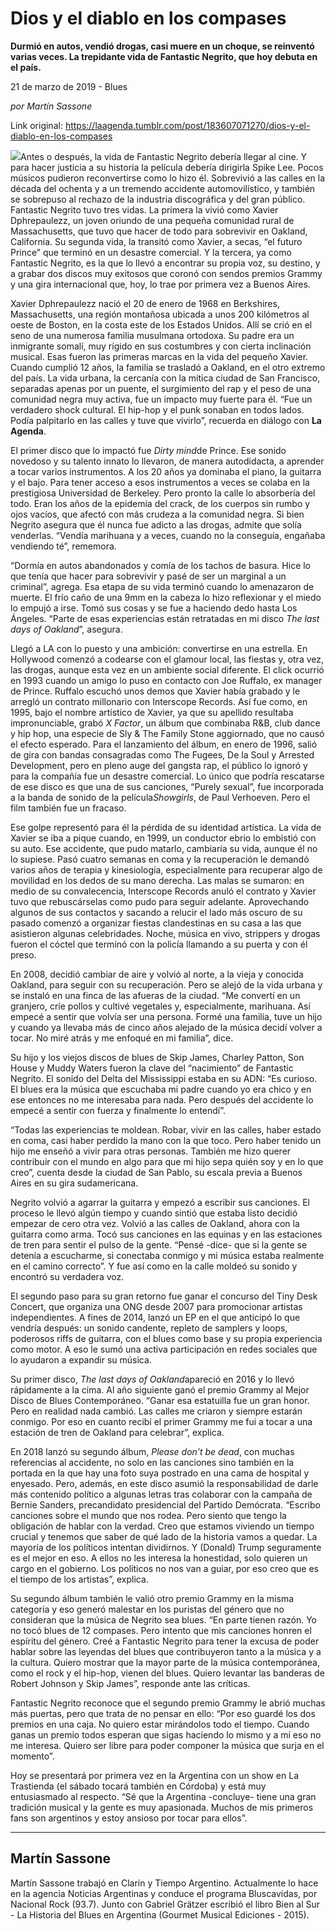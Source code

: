 # Dios y el diablo en los compases

**Durmió en autos, vendió drogas, casi muere en un choque, se reinventó varias veces. La trepidante vida de Fantastic Negrito, que hoy debuta en el país.**

21 de marzo de 2019 - Blues

_por Martín Sassone_

Link original: https://laagenda.tumblr.com/post/183607071270/dios-y-el-diablo-en-los-compases

![](https://64.media.tumblr.com/39c9d7dd854d2b989d842568f7431ebf/791aaa51fa419efa-bd/s500x750/dee153c48d90bef67c309c3c84c78ca76956d51e.png)Antes o después, la vida de Fantastic Negrito debería llegar al cine. Y para hacer justicia a su historia la película debería dirigirla Spike Lee. Pocos músicos pudieron reconvertirse como lo hizo él. Sobrevivió a las calles en la década del ochenta y a un tremendo accidente automovilístico, y también se sobrepuso al rechazo de la industria discográfica y del gran público. Fantastic Negrito tuvo tres vidas. La primera la vivió como Xavier Dphrepaulezz, un joven oriundo de una pequeña comunidad rural de Massachusetts, que tuvo que hacer de todo para sobrevivir en Oakland, California. Su segunda vida, la transitó como Xavier, a secas, “el futuro Prince” que terminó en un desastre comercial. Y la tercera, ya como Fantastic Negrito, es la que lo llevó a encontrar su propia voz, su destino, y a grabar dos discos muy exitosos que coronó con sendos premios Grammy y una gira internacional que, hoy, lo trae por primera vez a Buenos Aires. 

Xavier Dphrepaulezz nació el 20 de enero de 1968 en Berkshires, Massachusetts, una región montañosa ubicada a unos 200 kilómetros al oeste de Boston, en la costa este de los Estados Unidos. Allí se crió en el seno de una numerosa familia musulmana ortodoxa. Su padre era un inmigrante somalí, muy rígido en sus costumbres y con cierta inclinación musical. Esas fueron las primeras marcas en la vida del pequeño Xavier. Cuando cumplió 12 años, la familia se trasladó a Oakland, en el otro extremo del país. La vida urbana, la cercanía con la mítica ciudad de San Francisco, separadas apenas por un puente, el surgimiento del rap y el peso de una comunidad negra muy activa, fue un impacto muy fuerte para él. “Fue un verdadero shock cultural. El hip-hop y el punk sonaban en todos lados. Podía palpitarlo en las calles y tuve que vivirlo”, recuerda en diálogo con **La Agenda**.

El primer disco que lo impactó fue *Dirty mind*de Prince. Ese sonido novedoso y su talento innato lo llevaron, de manera autodidacta, a aprender a tocar varios instrumentos. A los 20 años ya dominaba el piano, la guitarra y el bajo. Para tener acceso a esos instrumentos a veces se colaba en la prestigiosa Universidad de Berkeley. Pero pronto la calle lo absorbería del todo. Eran los años de la epidemia del crack, de los cuerpos sin rumbo y ojos vacíos, que afectó con más crudeza a la comunidad negra. Si bien Negrito asegura que él nunca fue adicto a las drogas, admite que solía venderlas. “Vendía marihuana y a veces, cuando no la conseguía, engañaba vendiendo té”, rememora. 

“Dormía en autos abandonados y comía de los tachos de basura. Hice lo que tenía que hacer para sobrevivir y pasé de ser un marginal a un criminal”, agrega. Esa etapa de su vida terminó cuando lo amenazaron de muerte. El frío caño de una 9mm en la cabeza lo hizo reflexionar y el miedo lo empujó a irse. Tomó sus cosas y se fue a haciendo dedo hasta Los Ángeles. “Parte de esas experiencias están retratadas en mi disco *The last days of Oakland*”, asegura.



Llegó a LA con lo puesto y una ambición: convertirse en una estrella. En Hollywood comenzó a codearse con el glamour local, las fiestas y, otra vez, las drogas, aunque esta vez en un ambiente social diferente. El click ocurrió en 1993 cuando un amigo lo puso en contacto con Joe Ruffalo, ex manager de Prince. Ruffalo escuchó unos demos que Xavier había grabado y le arregló un contrato millonario con Interscope Records. Así fue como, en 1995, bajo el nombre artístico de Xavier, ya que su apellido resultaba impronunciable, grabó *X Factor*, un álbum que combinaba R&B, club dance y hip hop, una especie de Sly & The Family Stone aggiornado, que no causó el efecto esperado. Para el lanzamiento del álbum, en enero de 1996, salió de gira con bandas consagradas como The Fugees, De la Soul y Arrested Development, pero en pleno auge del gangsta rap, el público lo ignoró y para la compañía fue un desastre comercial. Lo único que podría rescatarse de ese disco es que una de sus canciones, “Purely sexual”, fue incorporada a la banda de sonido de la película*Showgirls*, de Paul Verhoeven. Pero el film también fue un fracaso.

Ese golpe representó para él la pérdida de su identidad artística. La vida de Xavier se iba a pique cuando, en 1999, un conductor ebrio lo embistió con su auto. Ese accidente, que pudo matarlo, cambiaría su vida, aunque él no lo supiese. Pasó cuatro semanas en coma y la recuperación le demandó varios años de terapia y kinesiología, especialmente para recuperar algo de movilidad en los dedos de su mano derecha. Las malas se sumaron: en medio de su convalecencia, Interscope Records anuló el contrato y Xavier tuvo que rebuscárselas como pudo para seguir adelante. Aprovechando algunos de sus contactos y sacando a relucir el lado más oscuro de su pasado comenzó a organizar fiestas clandestinas en su casa a las que asistieron algunas celebridades. Noche, música en vivo, strippers y drogas fueron el cóctel que terminó con la policía llamando a su puerta y con él preso.

En 2008, decidió cambiar de aire y volvió al norte, a la vieja y conocida Oakland, para seguir con su recuperación. Pero se alejó de la vida urbana y se instaló en una finca de las afueras de la ciudad. “Me convertí en un granjero, críe pollos y cultivé vegetales y, especialmente, marihuana. Así empecé a sentir que volvía ser una persona. Formé una familia, tuve un hijo y cuando ya llevaba más de cinco años alejado de la música decidí volver a tocar. No miré atrás y me enfoqué en mi familia”, dice. 

Su hijo y los viejos discos de blues de Skip James, Charley Patton, Son House y Muddy Waters fueron la clave del “nacimiento” de Fantastic Negrito. El sonido del Delta del Mississippi estaba en su ADN: “Es curioso. El blues era la música que escuchaba mi padre cuando yo era chico y en ese entonces no me interesaba para nada. Pero después del accidente lo empecé a sentir con fuerza y finalmente lo entendí”. 

“Todas las experiencias te moldean. Robar, vivir en las calles, haber estado en coma, casi haber perdido la mano con la que toco. Pero haber tenido un hijo me enseñó a vivir para otras personas. También me hizo querer contribuir con el mundo en algo para que mi hijo sepa quién soy y en lo que creo”, cuenta desde la ciudad de San Pablo, su escala previa a Buenos Aires en su gira sudamericana.

Negrito volvió a agarrar la guitarra y empezó a escribir sus canciones. El proceso le llevó algún tiempo y cuando sintió que estaba listo decidió empezar de cero otra vez. Volvió a las calles de Oakland, ahora con la guitarra como arma. Tocó sus canciones en las equinas y en las estaciones de tren para sentir el pulso de la gente. “Pensé -dice- que si la gente se detenía a escucharme, si conectaba conmigo y mi música estaba realmente en el camino correcto”. Y fue así como en la calle moldeó su sonido y encontró su verdadera voz.

El segundo paso para su gran retorno fue ganar el concurso del Tiny Desk Concert, que organiza una ONG desde 2007 para promocionar artistas independientes. A fines de 2014, lanzó un EP en el que anticipó lo que vendría después: un sonido candente, repleto de samplers y loops, poderosos riffs de guitarra, con el blues como base y su propia experiencia como motor. A eso le sumó una activa participación en redes sociales que lo ayudaron a expandir su música. 

Su primer disco, *The last days of Oakland*apareció en 2016 y lo llevó rápidamente a la cima. Al año siguiente ganó el premio Grammy al Mejor Disco de Blues Contemporáneo. “Ganar esa estatuilla fue un gran honor. Pero en realidad nada cambió. Las calles me criaron y siempre estarán conmigo. Por eso en cuanto recibí el primer Grammy me fui a tocar a una estación de tren de Oakland para celebrar”, explica.



En 2018 lanzó su segundo álbum, *Please don’t be dead*, con muchas referencias al accidente, no solo en las canciones sino también en la portada en la que hay una foto suya postrado en una cama de hospital y enyesado. Pero, además, en este disco asumió la responsabilidad de darle más contenido político a algunas letras tras colaborar con la campaña de Bernie Sanders, precandidato presidencial del Partido Demócrata. “Escribo canciones sobre el mundo que nos rodea. Pero siento que tengo la obligación de hablar con la verdad. Creo que estamos viviendo un tiempo crucial y tenemos que saber de qué lado de la historia vamos a quedar. La mayoría de los políticos intentan dividirnos. Y (Donald) Trump seguramente es el mejor en eso. A ellos no les interesa la honestidad, solo quieren un cargo en el gobierno. Los políticos no nos van a guiar, por eso creo que es el tiempo de los artistas”, explica.

Su segundo álbum también le valió otro premio Grammy en la misma categoría y eso generó malestar en los puristas del género que no consideran que la música de Negrito sea blues. “En parte tienen razón. Yo no tocó blues de 12 compases. Pero intento que mis canciones honren el espíritu del género. Creé a Fantastic Negrito para tener la excusa de poder hablar sobre las leyendas del blues que contribuyeron tanto a la música y a la cultura. Quiero mostrar que la mayor parte de la música contemporánea, como el rock y el hip-hop, vienen del blues. Quiero levantar las banderas de Robert Johnson y Skip James”, responde ante las críticas.

Fantastic Negrito reconoce que el segundo premio Grammy le abrió muchas más puertas, pero que trata de no pensar en ello: “Por eso guardé los dos premios en una caja. No quiero estar mirándolos todo el tiempo. Cuando ganas un premio todos esperan que sigas haciendo lo mismo y a mí eso no me interesa. Quiero ser libre para poder componer la música que surja en el momento”.

Hoy se presentará por primera vez en la Argentina con un show en La Trastienda (el sábado tocará también en Córdoba) y está muy entusiasmado al respecto. “Sé que la Argentina -concluye- tiene una gran tradición musical y la gente es muy apasionada. Muchos de mis primeros fans son argentinos y estoy ansioso por tocar para ellos”.  



---

Martín Sassone
--------------

 Martín Sassone trabajó en Clarín y Tiempo Argentino. Actualmente lo hace en la agencia Noticias Argentinas y conduce el programa Bluscavidas, por Nacional Rock (93.7). Junto con Gabriel Grätzer escribió el libro Bien al Sur - La Historia del Blues en Argentina (Gourmet Musical Ediciones - 2015). 

